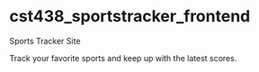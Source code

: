 # cst438_sportstracker_frontend
Sports Tracker Site

Track your favorite sports and keep up with the latest scores. 
